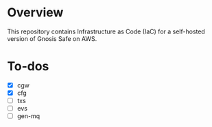 # Overview

This repository contains Infrastructure as Code (IaC) for a self-hosted version of Gnosis Safe on AWS.

# To-dos

- [x] cgw
- [x] cfg
- [ ] txs
- [ ] evs
- [ ] gen-mq

